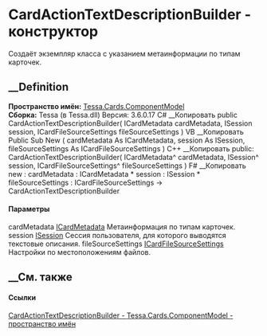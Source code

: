 # CardActionTextDescriptionBuilder - конструктор
Создаёт экземпляр класса с указанием метаинформации по типам карточек.
## __Definition
 **Пространство имён:**
[Tessa.Cards.ComponentModel](N_Tessa_Cards_ComponentModel.htm)  
 **Сборка:** Tessa (в Tessa.dll) Версия: 3.6.0.17
C# __Копировать
     public CardActionTextDescriptionBuilder(
    	ICardMetadata cardMetadata,
    	ISession session,
    	ICardFileSourceSettings fileSourceSettings
    )
VB __Копировать
     Public Sub New ( 
    	cardMetadata As ICardMetadata,
    	session As ISession,
    	fileSourceSettings As ICardFileSourceSettings
    )
C++ __Копировать
     public:
    CardActionTextDescriptionBuilder(
    	ICardMetadata^ cardMetadata, 
    	ISession^ session, 
    	ICardFileSourceSettings^ fileSourceSettings
    )
F# __Копировать
     new : 
            cardMetadata : ICardMetadata * 
            session : ISession * 
            fileSourceSettings : ICardFileSourceSettings -> CardActionTextDescriptionBuilder
#### Параметры
cardMetadata [ICardMetadata](T_Tessa_Cards_ICardMetadata.htm)
    Метаинформация по типам карточек.
session [ISession](T_Tessa_Platform_Runtime_ISession.htm)
    Сессия пользователя, для которого выводятся текстовые описания.
fileSourceSettings
[ICardFileSourceSettings](T_Tessa_Cards_ICardFileSourceSettings.htm)
    Настройки по местоположениям файлов.
##  __См. также
#### Ссылки
[CardActionTextDescriptionBuilder -
](T_Tessa_Cards_ComponentModel_CardActionTextDescriptionBuilder.htm)
[Tessa.Cards.ComponentModel - пространство
имён](N_Tessa_Cards_ComponentModel.htm)
